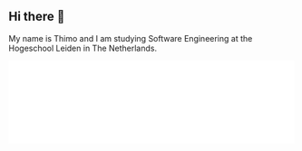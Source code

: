 ## Hi there 👋
My name is Thimo and I am studying Software Engineering at the Hogeschool Leiden in The Netherlands.

![Metrics](/github-metrics.svg)
